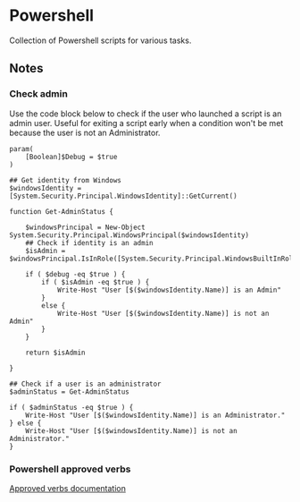 # Powershell

Collection of Powershell scripts for various tasks.

## Notes

### Check admin

Use the code block below to check if the user who launched a script is an admin user. Useful for exiting a script early when a condition won't be met because the user is not an Administrator.

```
param(
    [Boolean]$Debug = $true
)

## Get identity from Windows
$windowsIdentity = [System.Security.Principal.WindowsIdentity]::GetCurrent()

function Get-AdminStatus {

    $windowsPrincipal = New-Object System.Security.Principal.WindowsPrincipal($windowsIdentity)
    ## Check if identity is an admin
    $isAdmin = $windowsPrincipal.IsInRole([System.Security.Principal.WindowsBuiltInRole]::Administrator)

    if ( $debug -eq $true ) {
        if ( $isAdmin -eq $true ) {
            Write-Host "User [$($windowsIdentity.Name)] is an Admin"
        }
        else {
            Write-Host "User [$($windowsIdentity.Name)] is not an Admin"
        }        
    }

    return $isAdmin

}

## Check if a user is an administrator
$adminStatus = Get-AdminStatus

if ( $adminStatus -eq $true ) {
    Write-Host "User [$($windowsIdentity.Name)] is an Administrator."
} else {
    Write-Host "User [$($windowsIdentity.Name)] is not an Administrator."
}

```

### Powershell approved verbs

[Approved verbs documentation](https://learn.microsoft.com/en-us/powershell/scripting/developer/cmdlet/approved-verbs-for-windows-powershell-commands?view=powershell-7.3)
